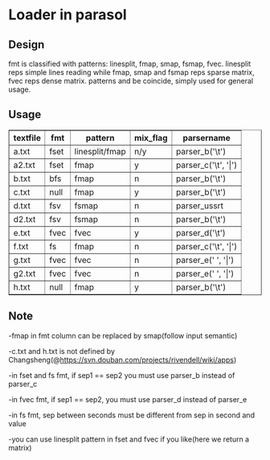 Loader in parasol
=================

Design
------
fmt is classified with patterns: linesplit, fmap, smap, fsmap, fvec.
linesplit reps simple lines reading while fmap, smap and fsmap reps sparse matrix, fvec reps dense matrix.
patterns and be coincide, simply used for general usage.

Usage
-----
<table border="1">
    <tr>
        <th>textfile</th>
        <th>fmt</th>
        <th>pattern</th>
        <th>mix_flag</th>
        <th>parsername</th>
    </tr>
    <tr>
        <td>a.txt</td>
        <td>fset</td>
        <td>linesplit/fmap</td>
        <td>n/y</td>
        <td>parser_b('\t')</td>
    </tr>
    <tr>
        <td>a2.txt</td>
        <td>fset</td>
        <td>fmap</td>
        <td>y</td>
        <td>parser_c('\t', '|')</td>
    </tr>
    <tr>
        <td>b.txt</td>
        <td>bfs</td>
        <td>fmap</td>
        <td>n</td>
        <td>parser_b('\t')</td>
    </tr>
    <tr>
        <td>c.txt</td>
        <td>null</td>
        <td>fmap</td>
        <td>y</td>
        <td>parser_b('\t')</td>
    </tr>
    <tr>
        <td>d.txt</td>
        <td>fsv</td>
        <td>fsmap</td>
        <td>n</td>
        <td>parser_ussrt</td>
    </tr>
    <tr>
        <td>d2.txt</td>
        <td>fsv</td>
        <td>fsmap</td>
        <td>n</td>
        <td>parser_b('\t')</td>
    </tr>
    <tr>
        <td>e.txt</td>
        <td>fvec</td>
        <td>fvec</td>
        <td>y</td>
        <td>parser_d('\t')</td>
    </tr>
    <tr>
        <td>f.txt</td>
        <td>fs</td>
        <td>fmap</td>
        <td>n</td>
        <td>parser_c('\t', '|')</td>
    </tr>
    <tr>
        <td>g.txt</td>
        <td>fvec</td>
        <td>fvec</td>
        <td>n</td>
        <td>parser_e(' ', '|')</td>
    </tr>
    <tr>
        <td>g2.txt</td>
        <td>fvec</td>
        <td>fvec</td>
        <td>n</td>
        <td>parser_e(' ', '|')</td>
    </tr>
    <tr>
        <td>h.txt</td>
        <td>null</td>
        <td>fmap</td>
        <td>y</td>
        <td>parser_b('\t')</td>
    </tr>
</table>

Note
----
-fmap in fmt column can be replaced by smap(follow input semantic)

-c.txt and h.txt is not defined by Changsheng(@https://svn.douban.com/projects/rivendell/wiki/apps)

-in fset and fs fmt, if sep1 == sep2 you must use parser_b instead of parser_c

-in fvec fmt, if sep1 == sep2, you must use parser_d instead of parser_e

-in fs fmt, sep between seconds must be different from sep in second and value

-you can use linesplit pattern in fset and fvec if you like(here we return a matrix)
